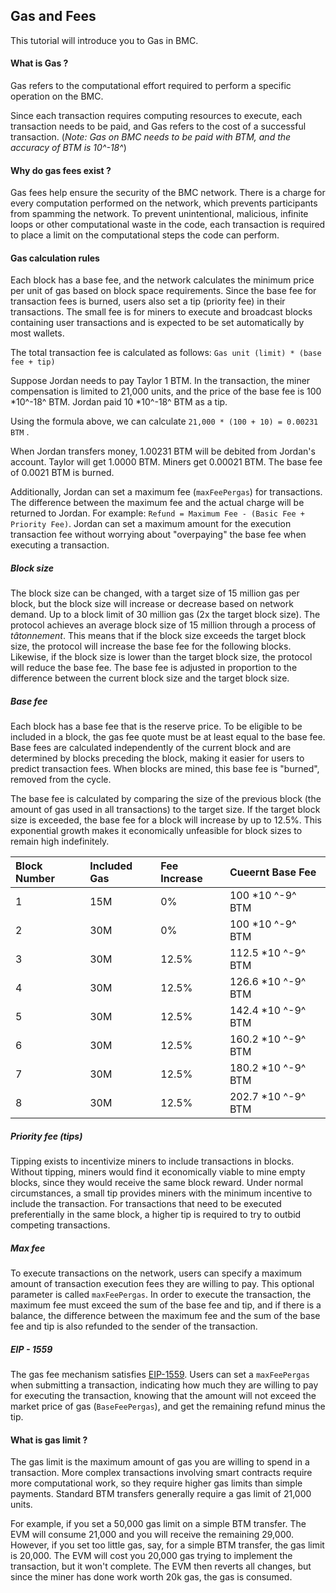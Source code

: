 ## Gas and Fees

This tutorial will introduce you to Gas in BMC.

#### What is Gas ?

Gas refers to the computational effort required to perform a specific operation on the BMC.

Since each transaction requires computing resources to execute, each transaction needs to be paid, and Gas refers to the cost of a successful transaction. (*Note: Gas on BMC needs to be paid with BTM, and the accuracy of BTM is 10^-18^*)

#### Why do gas fees exist ?

Gas fees help ensure the security of the BMC network. There is a charge for every computation performed on the network, which prevents participants from spamming the network. To prevent unintentional, malicious, infinite loops or other computational waste in the code, each transaction is required to place a limit on the computational steps the code can perform.

#### Gas calculation rules

Each block has a base fee, and the network calculates the minimum price per unit of gas based on block space requirements. Since the base fee for transaction fees is burned, users also set a tip (priority fee) in their transactions. The small fee is for miners to execute and broadcast blocks containing user transactions and is expected to be set automatically by most wallets.

The total transaction fee is calculated as follows: `Gas unit (limit) * (base fee + tip)`

Suppose Jordan needs to pay Taylor 1 BTM. In the transaction, the miner compensation is limited to 21,000 units, and the price of the base fee is 100 *10^-18^ BTM. Jordan paid 10 *10^-18^ BTM as a tip.

Using the formula above, we can calculate `21,000 * (100 + 10) = 0.00231 BTM` .

When Jordan transfers money, 1.00231 BTM will be debited from Jordan's account. Taylor will get 1.0000 BTM. Miners get 0.00021 BTM. The base fee of 0.0021 BTM is burned.

Additionally, Jordan can set a maximum fee (`maxFeePergas`) for transactions. The difference between the maximum fee and the actual charge will be returned to Jordan. For example: `Refund = Maximum Fee - (Basic Fee + Priority Fee)`. Jordan can set a maximum amount for the execution transaction fee without worrying about "overpaying" the base fee when executing a transaction.

##### Block size

The block size can be changed, with a target size of 15 million gas per block, but the block size will increase or decrease based on network demand. Up to a block limit of 30 million gas (2x the target block size). The protocol achieves an average block size of 15 million through a process of *tâtonnement*. This means that if the block size exceeds the target block size, the protocol will increase the base fee for the following blocks. Likewise, if the block size is lower than the target block size, the protocol will reduce the base fee. The base fee is adjusted in proportion to the difference between the current block size and the target block size.

##### Base fee

Each block has a base fee that is the reserve price. To be eligible to be included in a block, the gas fee quote must be at least equal to the base fee. Base fees are calculated independently of the current block and are determined by blocks preceding the block, making it easier for users to predict transaction fees. When blocks are mined, this base fee is "burned", removed from the cycle.

The base fee is calculated by comparing the size of the previous block (the amount of gas used in all transactions) to the target size. If the target block size is exceeded, the base fee for a block will increase by up to 12.5%. This exponential growth makes it economically unfeasible for block sizes to remain high indefinitely.

| Block Number | Included Gas | Fee Increase | Cueernt Base Fee |
| :------- | :--------- | :------- | :----------- |
| 1        | 15M        | 0%       | 100 *10 ^-9^ BTM    |
| 2        | 30M        | 0%       | 100 *10 ^-9^ BTM    |
| 3        | 30M        | 12.5%    | 112.5 *10 ^-9^ BTM  |
| 4        | 30M        | 12.5%    | 126.6 *10 ^-9^ BTM  |
| 5        | 30M        | 12.5%    | 142.4 *10 ^-9^ BTM  |
| 6        | 30M        | 12.5%    | 160.2 *10 ^-9^ BTM  |
| 7        | 30M        | 12.5%    | 180.2 *10 ^-9^ BTM  |
| 8        | 30M        | 12.5%    | 202.7 *10 ^-9^ BTM  |

##### Priority fee (tips)

Tipping exists to incentivize miners to include transactions in blocks. Without tipping, miners would find it economically viable to mine empty blocks, since they would receive the same block reward. Under normal circumstances, a small tip provides miners with the minimum incentive to include the transaction. For transactions that need to be executed preferentially in the same block, a higher tip is required to try to outbid competing transactions.

##### Max fee

To execute transactions on the network, users can specify a maximum amount of transaction execution fees they are willing to pay. This optional parameter is called `maxFeePergas`. In order to execute the transaction, the maximum fee must exceed the sum of the base fee and tip, and if there is a balance, the difference between the maximum fee and the sum of the base fee and tip is also refunded to the sender of the transaction.

##### EIP - 1559

The gas fee mechanism satisfies [EIP-1559](https://github.com/ethereum/EIPs/blob/master/EIPS/eip-1559.md). Users can set a `maxFeePergas` when submitting a transaction, indicating how much they are willing to pay for executing the transaction, knowing that the amount will not exceed the market price of gas (`BaseFeePergas`), and get the remaining refund minus the tip.

#### What is gas limit ?

The gas limit is the maximum amount of gas you are willing to spend in a transaction. More complex transactions involving smart contracts require more computational work, so they require higher gas limits than simple payments. Standard BTM transfers generally require a gas limit of 21,000 units.

For example, if you set a 50,000 gas limit on a simple BTM transfer. The EVM will consume 21,000 and you will receive the remaining 29,000. However, if you set too little gas, say, for a simple BTM transfer, the gas limit is 20,000. The EVM will cost you 20,000 gas trying to implement the transaction, but it won't complete. The EVM then reverts all changes, but since the miner has done work worth 20k gas, the gas is consumed.



